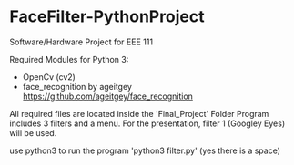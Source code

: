 # FaceFilter-PythonProject
Software/Hardware Project for EEE 111

Required Modules for Python 3:
- OpenCv (cv2)
- face_recognition by ageitgey
  https://github.com/ageitgey/face_recognition
  
All required files are located inside the 'Final_Project' Folder
Program includes 3 filters and a menu.
For the presentation, filter 1 (Googley Eyes) will be used.

use python3 to run the program 'python3 filter.py' (yes there is a space)
